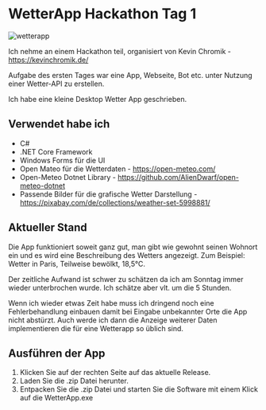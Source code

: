 # WetterApp Hackathon Tag 1
![wetterapp](https://github.com/user-attachments/assets/12f8b0b0-cbfa-4f31-8964-b9b29f12c75f)

Ich nehme an einem Hackathon teil, organisiert von Kevin Chromik - https://kevinchromik.de/

Aufgabe des ersten Tages war eine App, Webseite, Bot etc. unter Nutzung einer Wetter-API zu erstellen.

Ich habe eine kleine Desktop Wetter App geschrieben.

## Verwendet habe ich
- C#
- .NET Core Framework
- Windows Forms für die UI
- Open Mateo für die Wetterdaten - https://open-meteo.com/
- Open-Meteo Dotnet Library - https://github.com/AlienDwarf/open-meteo-dotnet
- Passende Bilder für die grafische Wetter Darstellung - https://pixabay.com/de/collections/weather-set-5998881/

## Aktueller Stand
Die App funktioniert soweit ganz gut, man gibt wie gewohnt seinen Wohnort ein und es wird eine Beschreibung des Wetters angezeigt.
Zum Beispiel: Wetter in Paris, Teilweise bewölkt, 18,5°C.

Der zeitliche Aufwand ist schwer zu schätzen da ich am Sonntag immer wieder unterbrochen wurde. Ich schätze aber vlt. um die 5 Stunden.

Wenn ich wieder etwas Zeit habe muss ich dringend noch eine Fehlerbehandlung einbauen damit bei Eingabe unbekannter Orte die App nicht abstürzt.
Auch werde ich dann die Anzeige weiterer Daten implementieren die für eine Wetterapp so üblich sind.

## Ausführen der App
1. Klicken Sie auf der rechten Seite auf das aktuelle Release.
2. Laden Sie die .zip Datei herunter.
3. Entpacken Sie die .zip Datei und starten Sie die Software mit einem Klick auf die WetterApp.exe
